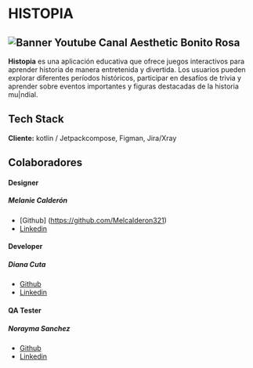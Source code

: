 # HISTOPIA

##  ![Banner Youtube Canal Aesthetic Bonito Rosa](https://github.com/No-Country/s1326mKotlin/assets/149704038/4a73b16f-b9ef-434a-9f7b-95eb2c09085a)

**Histopia** es una aplicación educativa que ofrece juegos interactivos para aprender historia de manera entretenida y divertida. Los usuarios pueden explorar diferentes períodos históricos, participar en desafíos de trivia y aprender sobre eventos importantes y figuras destacadas de la historia mu|ndial.

## Tech Stack

**Cliente:** kotlin / Jetpackcompose, Figman, Jira/Xray

## Colaboradores

#### Designer 

##### Melanie Calderón

- [Github] (https://github.com/Melcalderon321)
- [Linkedin ](https://www.linkedin.com/in/melanie-calderon-977ab729a/)

#### Developer

##### Diana Cuta

- [Github](https://github.com/dianaq14)
- [Linkedin ](https://www.linkedin.com/in/dianamarcelcutabarrera/)

#### QA Tester

##### Norayma Sanchez

- [Github](https://github.com/Norayma)
- [Linkedin](https://www.linkedin.com/in/norayma-sanchez-203282133/)
